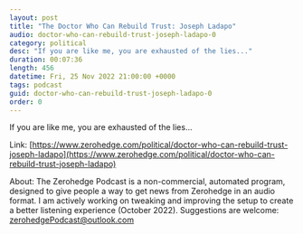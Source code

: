 ```yaml
---
layout: post
title: "The Doctor Who Can Rebuild Trust: Joseph Ladapo"
audio: doctor-who-can-rebuild-trust-joseph-ladapo-0
category: political
desc: "If you are like me, you are exhausted of the lies..."
duration: 00:07:36
length: 456
datetime: Fri, 25 Nov 2022 21:00:00 +0000
tags: podcast
guid: doctor-who-can-rebuild-trust-joseph-ladapo-0
order: 0
---
```

If you are like me, you are exhausted of the lies...

Link: [https://www.zerohedge.com/political/doctor-who-can-rebuild-trust-joseph-ladapo](https://www.zerohedge.com/political/doctor-who-can-rebuild-trust-joseph-ladapo)

About: The Zerohedge Podcast is a non-commercial, automated program, designed to give people a way to get news from Zerohedge in an audio format.  I am actively working on tweaking and improving the setup to create a better listening experience (October 2022).  Suggestions are welcome: [zerohedgePodcast@outlook.com](mailto:zerohedgePodcast@outlook.com)
